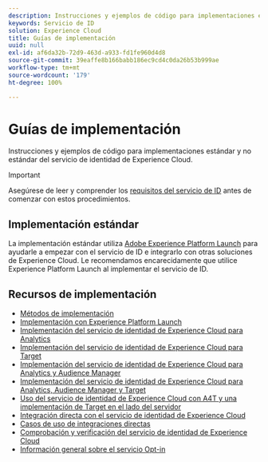 ```yaml
---
description: Instrucciones y ejemplos de código para implementaciones estándar y no estándar del servicio de identidad de Experience Cloud.
keywords: Servicio de ID
solution: Experience Cloud
title: Guías de implementación
uuid: null
exl-id: af6da32b-72d9-463d-a933-fd1fe960d4d8
source-git-commit: 39eaffe8b166babb186ec9cd4c0da26b53b999ae
workflow-type: tm+mt
source-wordcount: '179'
ht-degree: 100%

---
```


# Guías de implementación

Instrucciones y ejemplos de código para implementaciones estándar y no estándar del servicio de identidad de Experience Cloud.

>[!IMPORTANT]
>
>Asegúrese de leer y comprender los [requisitos del servicio de ID](../reference/requirements.md) antes de comenzar con estos procedimientos.

## Implementación estándar

La implementación estándar utiliza [Adobe Experience Platform Launch](https://experienceleague.adobe.com/docs/experience-platform/tags/home.html?lang=es) para ayudarle a empezar con el servicio de ID e integrarlo con otras soluciones de Experience Cloud. Le recomendamos encarecidamente que utilice Experience Platform Launch al implementar el servicio de ID.

## Recursos de implementación

* [Métodos de implementación](implementation-methods.md)
* [Implementación con Experience Platform Launch](ecid-implement-with-launch.md)
* [Implementación del servicio de identidad de Experience Cloud para Analytics](setup-analytics.md)
* [Implementación del servicio de identidad de Experience Cloud para Target](setup-target.md)
* [Implementación del servicio de identidad de Experience Cloud para Analytics y Audience Manager](setup-aam-analytics.md)
* [Implementación del servicio de identidad de Experience Cloud para Analytics, Audience Manager y Target](setup-aam-analytics-target.md)
* [Uso del servicio de identidad de Experience Cloud con A4T y una implementación de Target en el lado del servidor](ecid-a4t-target.md)
* [Integración directa con el servicio de identidad de Experience Cloud](direct-integration.md)
* [Casos de uso de integraciones directas](direct-integration-examples.md)
* [Comprobación y verificación del servicio de identidad de Experience Cloud](test-verify.md)
* [Información general sobre el servicio Opt-in](opt-in-service/optin-overview.md)
